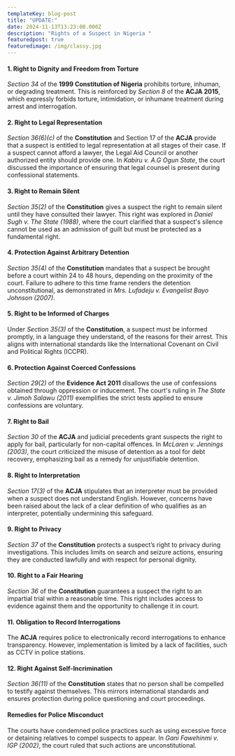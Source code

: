 ```yaml
---
templateKey: blog-post
title: "UPDATE:"
date: 2024-11-13T13:23:00.000Z
description: "Rights of a Suspect in Nigeria "
featuredpost: true
featuredimage: /img/classy.jpg
---
```

#### **1. Right to Dignity and Freedom from Torture**

*Section 34* of the **1999 Constitution of Nigeria** prohibits torture, inhuman, or degrading treatment. This is reinforced by *Section 8* of the **ACJA 2015**, which expressly forbids torture, intimidation, or inhumane treatment during arrest and interrogation.

#### **2. Right to Legal Representation**

*Section 36(6)(c)* of the **Constitution** and Section 17 of the **ACJA** provide that a suspect is entitled to legal representation at all stages of their case. If a suspect cannot afford a lawyer, the Legal Aid Council or another authorized entity should provide one. In *Kabiru v. A.G Ogun State*, the court discussed the importance of ensuring that legal counsel is present during confessional statements. 

#### **3. Right to Remain Silent**

*Section 35(2)* of the **Constitution** gives a suspect the right to remain silent until they have consulted their lawyer. This right was explored in *Daniel Sugh v. The State (1988)*, where the court clarified that a suspect's silence cannot be used as an admission of guilt but must be protected as a fundamental right.

#### **4. Protection Against Arbitrary Detention**

*Section 35(4)* of the **Constitution** mandates that a suspect be brought before a court within 24 to 48 hours, depending on the proximity of the court. Failure to adhere to this time frame renders the detention unconstitutional, as demonstrated in *Mrs. Lufadeju v. Evangelist Bayo Johnson (2007)*. 

#### **5. Right to be Informed of Charges**

Under *Section 35(3)* of the **Constitution**, a suspect must be informed promptly, in a language they understand, of the reasons for their arrest. This aligns with international standards like the International Covenant on Civil and Political Rights (ICCPR).

#### **6. Protection Against Coerced Confessions**

*Section 29(2)* of the **Evidence Act 2011** disallows the use of confessions obtained through oppression or inducement. The court's ruling in *The State v. Jimoh Salawu (2011)* exemplifies the strict tests applied to ensure confessions are voluntary.

#### **7. Right to Bail**

*Section 30* of the **ACJA** and judicial precedents grant suspects the right to apply for bail, particularly for non-capital offences. In *McLaren v. Jennings (2003)*, the court criticized the misuse of detention as a tool for debt recovery, emphasizing bail as a remedy for unjustifiable detention.

#### **8. Right to Interpretation**

*Section 17(3)* of the **ACJA** stipulates that an interpreter must be provided when a suspect does not understand English. However, concerns have been raised about the lack of a clear definition of who qualifies as an interpreter, potentially undermining this safeguard.

#### **9. Right to Privacy**

*Section 37* of the **Constitution** protects a suspect’s right to privacy during investigations. This includes limits on search and seizure actions, ensuring they are conducted lawfully and with respect for personal dignity.

#### **10. Right to a Fair Hearing**

*Section 36* of the **Constitution** guarantees a suspect the right to an impartial trial within a reasonable time. This right includes access to evidence against them and the opportunity to challenge it in court.

#### **11. Obligation to Record Interrogations**

The **ACJA** requires police to electronically record interrogations to enhance transparency. However, implementation is limited by a lack of facilities, such as CCTV in police stations.

#### **12. Right Against Self-Incrimination**

*Section 36(11)* of the **Constitution** states that no person shall be compelled to testify against themselves. This mirrors international standards and ensures protection during police questioning and court proceedings.

#### **Remedies for Police Misconduct**

The courts have condemned police practices such as using excessive force or detaining relatives to compel suspects to appear. In *Gani Fawehinmi v. IGP (2002)*, the court ruled that such actions are unconstitutional.